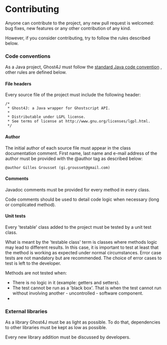 Contributing
============

Anyone can contribute to the project, any new pull request is welcomed: bug fixes, new features or any other contribution of any kind.

However, if you consider contributing, try to follow the rules described below.

### Code conventions

As a Java project, Ghost4J must follow the [standard Java code convention](http://www.oracle.com/technetwork/java/javase/documentation/codeconvtoc-136057.html) , other rules are defined below.

#### File headers

Every source file of the project must include the following header:

    /*
     * Ghost4J: a Java wrapper for Ghostscript API.
     * 
     * Distributable under LGPL license.
     * See terms of license at http://www.gnu.org/licenses/lgpl.html. 
     */

#### Author

The initial author of each source file must appear in the class documentation comment. First name, last name and e-mail address of the author must be provided with the @author tag as described below:

    @author Gilles Grousset (gi.grousset@gmail.com)

#### Comments

Javadoc comments must be provided for every method in every class.

Code comments should be used to detail code logic when necessary (long or complicated method).

#### Unit tests

Every 'testable' class added to the project must be tested by a unit test class.

What is meant by the 'testable class' term is classes where methods logic may lead to different results. In this case, it is important to test at least that the method is working as expected under normal circumstances. Error case tests are not mandatory but are recommended. The choice of error cases to test is left to the developer.

Methods are not tested when:

* There is no logic in it (example: getters and setters).
* The test cannot be run as a 'black box'. That is when the test cannot run without involving another - uncontrolled - software component.
* 

### External libraries 

As a library Ghost4J must be as light as possible. To do that, dependencies to other libraries must be kept as low as possible.

Every new library addition must be discussed by developers.


